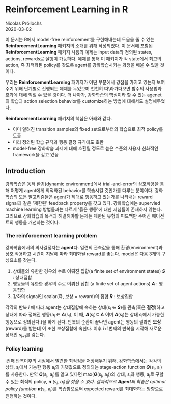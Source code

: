 # Reinforcement Learning in R  
Nicolas Pröllochs  
2020-03-02  

이 문서는 R에서 model-free reinforcement를 구현해내는데 도움을 줄 수 있는 **ReinforcementLearning** 패키지의 소개를 위해 작성되었다. 이 문서에 포함된 **ReinforcementLearning** 패키지 사용의 예제는 input data와 정의된 states, actions, rewards로 실행이 가능하다. 예제를 통해 이 패키지가 각 state에서 최고의 action, 즉 최적화된 policy를 찾도록 agent를 강화학습시키는 과정을 배울 수 있을 것이다.  

우리는 **ReinforcementLearning** 패키지가 어떤 부분에서 강점을 가지고 있는지 보여주기 위해 단계별로 진행되는 예제를 두었으며 천천히 따\라가다보면 함수의 사용법과 효과에 대해 익힐 수 있을 것이다. 더 나아가, 강화학습의 핵심이라 할 수 있는 agenet의 학습과 action selection behavior를 customize하는 방법에 대해서도 설명해두었다.  

**ReinforcementLearning** 패키지의 핵심은 아래와 같다.  

- 이미 알려진 transition samples의 fixed set으로부터의 학습으로 최적 policy를 도출  
- 미리 정의된 학습 규칙과 행동 결정 규칙에도 호환  
- model-free 강화학습 과제에 대해 호환될 정도로 높은 수준의 사용자 친화적인 framework을 갖고 있음  

## Introduction  

강화학습은 동적 환경(dynamic environment)에서 trial-and-error의 상호작용을 통해 어떻게 agent에게 최적화된 behavior를 학습시킬 것인가를 다루는 분야이다. 강화학습의 모든 알고리즘들은 agent가 제대로 행동하고 있는가를 나타내는 reward signal과 같은 '제한된' feedback property를 갖고 있다. 강화학습에는 supervied machine learning 방법들과는 다르게 '옳은 행동'에 대한 지침들이 존재하지 않는다. 그러므로 강화학습의 목적과 해결해야할 문제는 제한된 유형의 피드백만 주어진 에이전트의 행동을 개선하는 것이다.

### The reinforcement learning problem
강화학습에서의 의사결정자는 **agent**다. 일련의 관측값을 통해 환경(environment)과 상호 작용하고 시간이 지남에 따라 최대화될 reward를 좇는다. model은 다음 3개의 구성요소를 갖는다. 

1. 상태들의 유한한 경우의 수로 이뤄진 집합(a finite set of environment states) **_S_**  : 상태집합
2. 행동들의 유한한 경우의 수로 이뤄진 집합 (a finite set of agent actions) **_A_**  : 행동집합
3. 강화의 signal인 scalar(즉, 보상 = reward)의 집합 **_R_** : 보상집합

각각의 반복 _i_ 에 따라 agent는 상태집합에 속하는 상태(s<sub>i</sub> ∈ **_S_**)를 관측(혹은 **결정**)하고 상태에 따라 정해진 행동(a<sub>i</sub> ∈ **_A_**(s<sub>i</sub>), 이 때, **_A_**(s<sub>i</sub>)⊆ **_A_** 이며 **_A_**(s<sub>i</sub>)는 상태 s<sub>i</sub>에서 가능한 행동으로 정의된다.)을 하게 된다. 반복의 순환이 끝나면 agent는 행동의 결과인 **보상**(reward)를 받는데 이 또한 보상집합에 속한다. 이후 i+1번째의 반복을 시작해 새로운 상태인 s<sub>i+1</sub>를 갖는다.

### Policy learning
i번째 반복이후의 시점에서 발견한 최적점을 저장해두기 위해, 강화학습에서는 각각의 상태, s<sub>i</sub>에서 가능한 행동 a<sub>i</sub>의 기댓값으로 정의되는 stage-action function **_Q_**(s<sub>i</sub>, a<sub>i</sub>)를 사용한다. 만약 **_Q_**(s<sub>i</sub>, a<sub>i</sub>)를 알고 있다면 max(**_Q_**(s<sub>i</sub>, a<sub>i</sub>))의 상태, s<sub>i</sub>와 행동, a<sub>i</sub>로 구할 수 있는 최적의 policy, **_π_** <sup>*</sup>(s<sub>i</sub>, a<sub>i</sub>)을 찾을 수 있다. 결과적으로 **Agent**의 학습은 optimal policy function **_π_**<sup>*</sup>(s<sub>i</sub>, a<sub>i</sub>)를 학습함으로써 expected reward를 최대화하는 방향으로 진행하는 것이다. 

